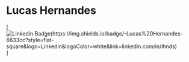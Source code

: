 # Lucas Hernandes

[![Linkedin Badge(https://img.shields.io/badge/-Lucas%20Hernandes-6633cc?style=flat-square&logo=Linkedin&logoColor=white&link=linkedin.com/in/lhnds)](linkedin.com/in/lhnds)]
